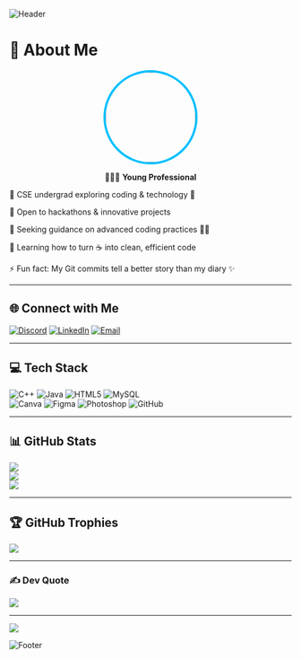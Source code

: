
<!-- Header Banner -->
![Header](https://capsule-render.vercel.app/api?type=waving&color=001F54&height=200&section=header&text=Ashwin%20C%20B&fontSize=50&fontColor=00BFFF&animation=fadeIn&fontAlignY=40)

# 💫 About Me
<p align="center">
  <img src="https://avatars.githubusercontent.com/ashwinbelgiofficial" width="160" style="border-radius:50%; border:4px solid #00BFFF;" />
</p>

<p align="center">
🧑🏻‍💼 <b>Young Professional</b><br>
  
🔭 CSE undergrad exploring coding & technology 🤖<br>

👯 Open to hackathons & innovative projects<br>

🤝 Seeking guidance on advanced coding practices 🧑‍💻<br>

🌱 Learning how to turn ☕ into clean, efficient code<br>

⚡ Fun fact: My Git commits tell a better story than my diary ✨ 

</p>

---

## 🌐 Connect with Me
[![Discord](https://img.shields.io/badge/Discord-001F54?style=for-the-badge&logo=discord&logoColor=00BFFF)](https://discord.gg/3jqARjy3) 
[![LinkedIn](https://img.shields.io/badge/LinkedIn-001F54?style=for-the-badge&logo=linkedin&logoColor=00BFFF)](https://www.linkedin.com/in/ashwin-c-b-604239380/) 
[![Email](https://img.shields.io/badge/Email-001F54?style=for-the-badge&logo=gmail&logoColor=00BFFF)](mailto:ashwinbelgi.official@gmail.com)  

---

## 💻 Tech Stack
![C++](https://img.shields.io/badge/C++-001F54?style=for-the-badge&logo=cplusplus&logoColor=00BFFF) 
![Java](https://img.shields.io/badge/Java-001F54?style=for-the-badge&logo=openjdk&logoColor=00BFFF) 
![HTML5](https://img.shields.io/badge/HTML5-001F54?style=for-the-badge&logo=html5&logoColor=00BFFF) 
![MySQL](https://img.shields.io/badge/MySQL-001F54?style=for-the-badge&logo=mysql&logoColor=00BFFF)  
![Canva](https://img.shields.io/badge/Canva-001F54?style=for-the-badge&logo=canva&logoColor=00BFFF) 
![Figma](https://img.shields.io/badge/Figma-001F54?style=for-the-badge&logo=figma&logoColor=00BFFF) 
![Photoshop](https://img.shields.io/badge/Photoshop-001F54?style=for-the-badge&logo=adobephotoshop&logoColor=00BFFF) 
![GitHub](https://img.shields.io/badge/GitHub-001F54?style=for-the-badge&logo=github&logoColor=00BFFF)  

---

## 📊 GitHub Stats
![](https://github-readme-stats.vercel.app/api?username=ashwinbelgiofficial&theme=dark&title_color=00BFFF&text_color=00BFFF&icon_color=00BFFF&bg_color=001F54&hide_border=false&count_private=true)  
![](https://github-readme-streak-stats.herokuapp.com/?user=ashwinbelgiofficial&theme=dark&ring=00BFFF&fire=00BFFF&currStreakLabel=00BFFF&background=001F54&border=0A192F)  
![](https://github-readme-stats.vercel.app/api/top-langs/?username=ashwinbelgiofficial&theme=dark&title_color=00BFFF&text_color=00BFFF&bg_color=001F54&hide_border=false&layout=compact)  

---

## 🏆 GitHub Trophies
![](https://github-profile-trophy.vercel.app/?username=ashwinbelgiofficial&theme=algolia&no-frame=true&margin-w=15&column=5)

---

### ✍ Dev Quote
![](https://quotes-github-readme.vercel.app/api?type=horizontal&theme=dark&bg_color=001F54&text_color=00BFFF)

---

[![](https://visitcount.itsvg.in/api?id=ashwinbelgiofficial&icon=3&color=001F54)](https://visitcount.itsvg.in)

<!-- Footer Banner -->
![Footer](https://capsule-render.vercel.app/api?type=waving&color=001F54&height=120&section=footer&fontColor=00BFFF)
